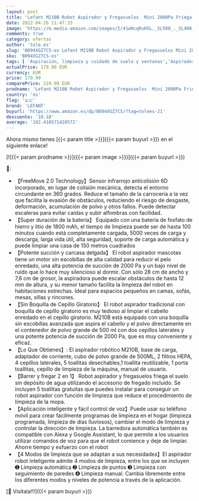 ```yaml
---
layout: post
title: 'Lefant M210B Robot Aspirador y Fregasuelos  Mini 2000Pa Friega Suelos  Robot Aspirador Mascotas sin escobillas  4 Modos App / Alexa Mando a Distancia Control Remoto/ Control de Voz'
date: 2022-04-26 11:47:33
image: 'https://m.media-amazon.com/images/I/41wNcqRuH5L._SL500_._SL400_.jpg'
comments: true
category: ofertas
author: 'tole.es'
slug: 'B094XGZ7CS-es Lefant M210B Robot Aspirador y Fregasuelos Mini 2000Pa...'
sku: 'B094XGZ7CS-es'
tags: [ 'Aspiración, limpieza y cuidado de suelo y ventanas','Aspiradoras','Hogar y cocina','Robots aspiradores','alexa','lefant','🇪🇸', ]
actualPrice: 179.99 EUR
currency: EUR
price: 179.99
comparePrice: 219.99 EUR
prodname: 'Lefant M210B Robot Aspirador y Fregasuelos  Mini 2000Pa Friega Suelos  Robot Aspirador Mascotas sin escobillas  4 Modos App / Alexa Mando a Distancia Control Remoto/ Control de Voz'
country: 'es'
flag: '🇪🇸'
brand: 'LEFANT'
buyurl: 'https://www.amazon.es/dp/B094XGZ7CS/?tag=tolees-21'
descuento: '18.18'
average: '192.418571428572'
---
```


Ahora mismo tienes [{{< param title >}}]({{< param buyurl >}}) en el siguiente enlace!

[![{{< param prodname >}}]({{< param image >}})]({{< param buyurl >}})

🔎:

- 【FreeMove 2.0 Technology】Sensor infrarrojo anticolisión 6D incorporado, en lugar de colisión mecánica, detecta el entorno circundante en 360 grados. Reduce el tamaño de la carrocería a la vez que facilita la evasión de obstáculos, reduciendo el riesgo de desgaste, deformación, acumulación de polvo y otros fallos. Puede detectar escaleras para evitar caídas y subir alfombras con facilidad.
- 【Super duración de la batería】 Equipado con una batería de fosfato de hierro y litio de 1800 mAh, el tiempo de limpieza puede ser de hasta 100 minutos cuando está completamente cargada, 5000 veces de carga y descarga, larga vida útil, alta seguridad, soporte de carga automática y puede limpiar una casa de 150 metros cuadrados
- 【Potente succión y carcasa delgada】 El robot aspirador mascotas tiene un motor sin escobillas de alta calidad para reducir el pelo enredado, una alta potencia de succión de 2000 Pa y un bajo nivel de ruido que lo hace muy silencioso al dormir. Con sólo 28 cm de ancho y 7,6 cm de grosor, la aspiradora puede escalar obstáculos de hasta 12 mm de altura, y su menor tamaño facilita la limpieza del robot en habitaciones estrechas. Ideal para espacios pequeños en camas, sofás, mesas, sillas y rincones.
- 【Sin Boquilla de Cepillo Giratorio】 El robot aspirador tradicional con boquilla de cepillo giratorio es muy tedioso al limpiar el cabello enredado en el cepillo giratorio. M210B está equipado con una boquilla sin escobillas avanzada que aspira el cabello y el polvo directamente en el contenedor de polvo grande de 500 ml con dos cepillos laterales y una potente potencia de succión de 2000 Pa, que es muy conveniente y eficaz.
- 【Lo Que Obtienes】: El aspirador robótico M210B, base de carga, adaptador de corriente, cubo de polvo grande de 500ML, 2 filtros HEPA, 4 cepillos laterales, 5 toallitas desechables,1 toallita reutilizable, 1 porta toallitas, cepillo de limpieza de la máquina, manual de usuario.
- 【Barrer y fregar 2 en 1】 Robot aspirador y fregasuelos friega el suelo sin depósito de agua utilizando el accesorio de fregado incluido. Se incluyen 5 toallitas gratuitas que puedes instalar para conseguir un robot aspirador con función de limpieza que reduce el procedimiento de limpieza de la mopa.
- 【Aplicación inteligente y fácil control de voz】Puede usar su teléfono móvil para crear fácilmente programas de limpieza en el hogar (limpieza programada, limpieza de días lluviosos), cambiar el modo de limpieza y controlar la dirección de limpieza. La barredora automática también es compatible con Alexa y Google Assistant, lo que permite a los usuarios utilizar comandos de voz para que el robot comience y deje de limpiar. Ahorre tiempo y esfuerzo con el robot
- 【4 Modos de limpieza que se adaptan a sus necesidades】El aspirador robot inteligente admite 4 modos de limpieza, entre los que se incluyen ➊ Limpieza automática ➋ Limpieza de puntos ➌ Limpieza con seguimiento de paredes ➍ Limpieza manual. Cambia libremente entre los diferentes modos y niveles de potencia a través de la aplicación.

[🛒 Visítala!!!]({{< param buyurl >}})
